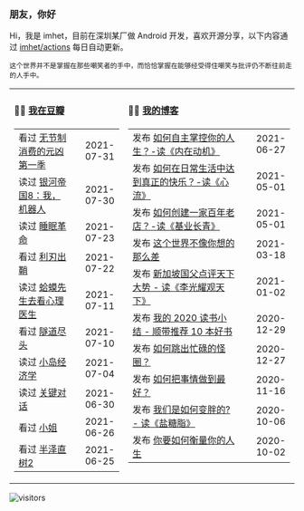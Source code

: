 ### 朋友，你好

Hi，我是 imhet，目前在深圳某厂做 Android 开发，喜欢开源分享，以下内容通过 <a href="https://github.com/imhet/imhet/actions" target="_blank">imhet/actions</a> 每日自动更新。

<!-- juzi starts -->
```
这个世界并不是掌握在那些嘲笑者的手中，而恰恰掌握在能够经受得住嘲笑与批评仍不断往前走的人手中。
```
<!-- juzi ends -->


<table width="900px">
<tr>
<td valign="top" width="40%">

#### 🤾‍♂️  <a href="https://www.douban.com/people/heyitao/" target="_blank">我在豆瓣</a>

<!-- douban starts -->
| | |
 |:------------- | -------------: |
| 看过 <a href='http://movie.douban.com/subject/25945379/' target='_blank'>无节制消费的元凶 第一季</a> | 2021-07-31 |
| 读过 <a href='https://book.douban.com/subject/20390695/' target='_blank'>银河帝国8：我，机器人</a> | 2021-07-30 |
| 读过 <a href='https://book.douban.com/subject/27023900/' target='_blank'>睡眠革命</a> | 2021-07-23 |
| 看过 <a href='http://movie.douban.com/subject/30318116/' target='_blank'>利刃出鞘</a> | 2021-07-22 |
| 读过 <a href='https://book.douban.com/subject/35143790/' target='_blank'>蛤蟆先生去看心理医生</a> | 2021-07-11 |
| 看过 <a href='http://movie.douban.com/subject/26661229/' target='_blank'>隧道尽头</a> | 2021-07-10 |
| 读过 <a href='https://book.douban.com/subject/26985299/' target='_blank'>小岛经济学</a> | 2021-07-04 |
| 读过 <a href='https://book.douban.com/subject/10586741/' target='_blank'>关键对话</a> | 2021-06-30 |
| 看过 <a href='http://movie.douban.com/subject/25977027/' target='_blank'>小姐</a> | 2021-06-26 |
| 看过 <a href='http://movie.douban.com/subject/25806638/' target='_blank'>半泽直树2</a> | 2021-06-25 |
<!-- douban ends -->

</td>


<td valign="top" width="60%">

#### 🤹‍♀️ <a href="https://heyitao.com/" target="_blank">我的博客</a>

<!-- blog starts -->
| | |
 |:------------- | -------------: |
| 发布 <a href='http://heyitao.com/post/reading-neizaidongji' target='_blank'>如何自主掌控你的人生？-读《内在动机》</a> | 2021-06-27 |
| 发布 <a href='http://heyitao.com/post/reading-xinliu' target='_blank'>如何在日常生活中达到真正的快乐？-读《心流》</a> | 2021-05-01 |
| 发布 <a href='http://heyitao.com/post/reading-jiyechangqing' target='_blank'>如何创建一家百年老店？-读《基业长青》</a> | 2021-05-01 |
| 发布 <a href='http://heyitao.com/post/reading-shishi' target='_blank'>这个世界不像你想的那么差</a> | 2021-03-18 |
| 发布 <a href='http://heyitao.com/post/reading-lgygtx' target='_blank'>新加坡国父点评天下大势 - 读《李光耀观天下》</a> | 2021-01-02 |
| 发布 <a href='http://heyitao.com/post/reading-2020' target='_blank'>我的 2020 读书小结 - 顺带推荐 10 本好书</a> | 2020-12-29 |
| 发布 <a href='http://heyitao.com/post/reading-chonglai3' target='_blank'>如何跳出忙碌的怪圈？</a> | 2020-12-27 |
| 发布 <a href='http://heyitao.com/post/reading-rhbsqzdzh' target='_blank'>如何把事情做到最好？</a> | 2020-11-16 |
| 发布 <a href='http://heyitao.com/post/reading-yantangzhi' target='_blank'>我们是如何变胖的? - 读《盐糖脂》</a> | 2020-10-06 |
| 发布 <a href='http://heyitao.com/post/reading-nyrhhlndrs' target='_blank'>你要如何衡量你的人生</a> | 2020-10-02 |
<!-- blog ends -->

</td>
</tr>


</table>

![visitors](https://visitor-badge.glitch.me/badge?page_id=imhet.imhet)
